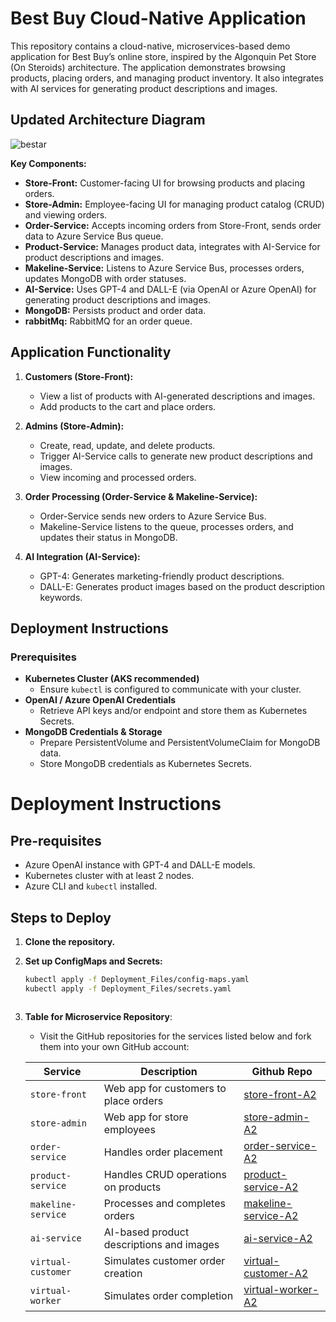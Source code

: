 # Best Buy Cloud-Native Application

This repository contains a cloud-native, microservices-based demo application for Best Buy’s online store, inspired by the Algonquin Pet Store (On Steroids) architecture. The application demonstrates browsing products, placing orders, and managing product inventory. It also integrates with AI services for generating product descriptions and images.

## Updated Architecture Diagram

![bestar](https://github.com/user-attachments/assets/670e611f-9e66-43a8-a534-d46136212ed9)

**Key Components:**
- **Store-Front:** Customer-facing UI for browsing products and placing orders.
- **Store-Admin:** Employee-facing UI for managing product catalog (CRUD) and viewing orders.
- **Order-Service:** Accepts incoming orders from Store-Front, sends order data to Azure Service Bus queue.
- **Product-Service:** Manages product data, integrates with AI-Service for product descriptions and images.
- **Makeline-Service:** Listens to Azure Service Bus, processes orders, updates MongoDB with order statuses.
- **AI-Service:** Uses GPT-4 and DALL-E (via OpenAI or Azure OpenAI) for generating product descriptions and images.
- **MongoDB:** Persists product and order data.
- **rabbitMq:** RabbitMQ for an order queue.

## Application Functionality

1. **Customers (Store-Front):**
   - View a list of products with AI-generated descriptions and images.
   - Add products to the cart and place orders.

2. **Admins (Store-Admin):**
   - Create, read, update, and delete products.
   - Trigger AI-Service calls to generate new product descriptions and images.
   - View incoming and processed orders.

3. **Order Processing (Order-Service & Makeline-Service):**
   - Order-Service sends new orders to Azure Service Bus.
   - Makeline-Service listens to the queue, processes orders, and updates their status in MongoDB.

4. **AI Integration (AI-Service):**
   - GPT-4: Generates marketing-friendly product descriptions.
   - DALL-E: Generates product images based on the product description keywords.

## Deployment Instructions

### Prerequisites

- **Kubernetes Cluster (AKS recommended)**
  - Ensure `kubectl` is configured to communicate with your cluster.
- **OpenAI / Azure OpenAI Credentials**
  - Retrieve API keys and/or endpoint and store them as Kubernetes Secrets.
- **MongoDB Credentials & Storage**
  - Prepare PersistentVolume and PersistentVolumeClaim for MongoDB data.
  - Store MongoDB credentials as Kubernetes Secrets.
# Deployment Instructions

## Pre-requisites
- Azure OpenAI instance with GPT-4 and DALL-E models.
- Kubernetes cluster with at least 2 nodes.
- Azure CLI and `kubectl` installed.

## Steps to Deploy

1. **Clone the repository.**

2. **Set up ConfigMaps and Secrets:**
   ```bash
   kubectl apply -f Deployment_Files/config-maps.yaml
   kubectl apply -f Deployment_Files/secrets.yaml



1. **Table for Microservice Repository**:
   - Visit the GitHub repositories for the services listed below and fork them into your own GitHub account:
   
   | Service            | Description                                | Github Repo                                                                 |
   |--------------------|--------------------------------------------|-----------------------------------------------------------------------------|
   | `store-front`      | Web app for customers to place orders      | [store-front-A2](https://github.com/meetpatel1389/store-front-A2.git)       |
   | `store-admin`      | Web app for store employees                | [store-admin-A2](https://github.com/meetpatel1389/store-admin-A2.git)       |
   | `order-service`    | Handles order placement                    | [order-service-A2](https://github.com/meetpatel1389/order-service-A2.git)   |
   | `product-service`  | Handles CRUD operations on products        | [product-service-A2](https://github.com/meetpatel1389/product-service-A2.git) |
   | `makeline-service` | Processes and completes orders             | [makeline-service-A2](https://github.com/meetpatel1389/makeline-service-A2.git) |
   | `ai-service`       | AI-based product descriptions and images   | [ai-service-A2](https://github.com/meetpatel1389/ai-service-A2.git)         |
   | `virtual-customer` | Simulates customer order creation          | [virtual-customer-A2](https://github.com/meetpatel1389/virtual-customer-A2.git) |
   | `virtual-worker`   | Simulates order completion                 | [virtual-worker-A2](https://github.com/meetpatel1389/virtual-worker-A2.git)  |
